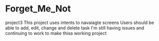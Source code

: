 # Forget_Me_Not
project3
This project uses intents to navaiagte screens
Users should be able to add, edit, change and delete task
I'm still having issues and continuing to work to make thisa working project

